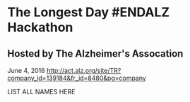 The Longest Day #ENDALZ Hackathon
========================================================================
Hosted by The Alzheimer's Assocation
------------------------------------

June 4, 2016
http://act.alz.org/site/TR?company_id=139184&fr_id=8480&pg=company

LIST ALL NAMES HERE